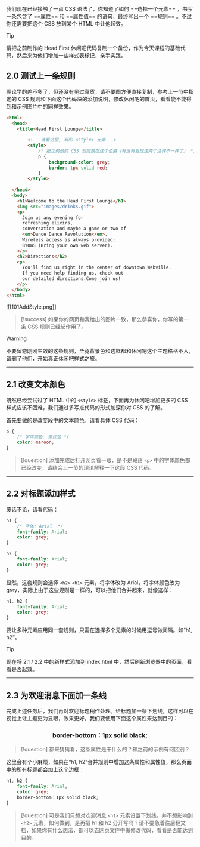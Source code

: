 我们现在已经接触了一点 CSS 语法了，你知道了如何 ==选择一个元素== ，书写一条包含了 ==属性== 和 ==属性值== 的语句，最终写出一个 ==规则== 。不过你还需要把这个 CSS 放到某个 HTML 中让他起效。

>[!tip]
> 请把之前制作的 Head First 休闲吧代码复制一个备份，作为今天课程的基础代码，然后来为他们增加一些样式表标记，亲手实践。

## 2.0 测试上一条规则

理论学的差不多了，但还没有见过真货，请不要图方便直接复制，参考上一节中指定的 CSS 规则和下面这个代码块的添加说明，修改休闲吧的首页，看看能不能得到和示例图片中的同样效果。

```html
<html>
  <head>
    <title>Head First Lounge</title>
		
		<!-- 请看这里, 新的 <style> 元素 -->
		<style>
			/* 把之前做的 CSS 规则放在这个位置（有没有发现这两个注释不一样了） */
			p {
				background-color: grey;
				border: 1px solid red;
			}
		</style>
  
  </head>
  <body>
    <h1>Welcome to the Head First Lounge</h1>
    <img src="images/drinks.gif">
    <p>
      Join us any evening for 
      refreshing elixirs,
      conversation and maybe a game or two of
      <em>Dance Dance Revolution</em>.
      Wireless access is always provided;
      BYOWS (Bring your own web server).
    </p>
    <h2>Directions</h2>
    <p>
      You'll find us right in the center of downtown Webville.
      If you need help finding us, check out 
      our detailed directions.Come join us!
    </p>
  </body>
</html>
```

![[101AddStyle.png]]

>[!success]
> 如果你的网页和我给出的图片一致，那么恭喜你，你写的第一条 CSS 规则已经起作用了。

>[!warning]
> 不要留恋刚刚生效的这条规则，毕竟背景色和边框都和休闲吧这个主题格格不入，请删了他们，开始真正休闲吧样式之旅。

---
## 2.1 改变文本颜色

既然已经尝试过了 HTML 中的 `<style>` 标签，下面再为休闲吧增加更多的 CSS 样式应该不困难，我们通过多写点代码的形式加深你对 CSS 的了解。

首先要做的是改变段中的文本颜色。请看具体 CSS 代码：
```css
p {
	/* 字体颜色: 茶红色 */
	color: maroon;
}

```

>[!question]
> 添加完成后打开网页看一眼，是不是段落 `<p>` 中的字体颜色都已经改变，请结合上一节的理论解释一下这段 CSS 代码。

---
## 2.2 对标题添加样式

废话不论，请看代码：
```css
h1 {
	/* 字体: Arial  */
	font-family: Arial;
	color: grey;
}

h2 {
	font-family: Arial;
	color: grey;
}

```

显然，这套规则会选择 `<h2>` `<h1>` 元素，将字体改为 Arial，将字体颜色改为 grey，实际上由于这些规则是一样的，可以把他们合并起来，就像这样：

```css
h1, h2 {
	font-family: Arial;
	color: grey;
}
```

要让多种元素应用同一套规则，只需在选择多个元素的时候用逗号做间隔。如“h1, h2”。

>[!tip]
> 现在将 2.1 / 2.2 中的新样式添加到 index.html 中，然后刷新浏览器中的页面，看看是否起效。

---
## 2.3 为欢迎消息下面加一条线

完成上述任务后，我们再对欢迎标题稍作处理。给标题加一条下划线，这样可以在视觉上让主题更为显眼，效果更好。我们要使用下面这个属性来达到目的：

### <div style="text-align: center;">border-bottom：1px solid black;</div>

>[!question]
> 都来猜猜看，这条属性是干什么的？和之前的示例有何区别？

这里会有个小麻烦，如果在“h1, h2”合并规则中增加这条属性和属性值，那么页面中的所有标题都会加上这个边框：
```css
h1, h2 {
	font-family: Arial;
	color: grey;
	border-bottom：1px solid black;
}
```

>[!question]
> 可是我们只想对欢迎消息 `<h1>` 元素设置下划线，并不想影响到 `<h2>` 元素，如何做到，是再把 h1 和 h2 分开写吗？请不要急着往后翻文档，如果你有什么想法，都可以去网页文件中做修改代码，看看是否能达到目的。